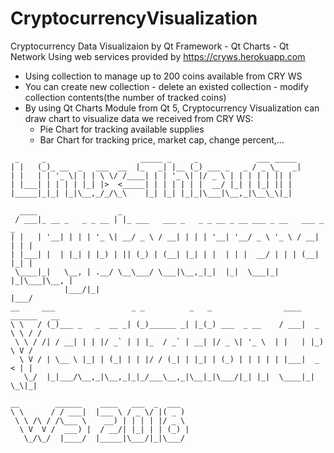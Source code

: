 # CryptocurrencyVisualization
Cryptocurrency Data Visualizaion by Qt Framework - Qt Charts - Qt Network
Using web services provided by https://cryws.herokuapp.com
 - Using collection to manage up to 200 coins available from CRY WS 
 - You can create new collection - delete an existed collection - modify collection contents(the number of tracked coins)
 - By using Qt Charts Module from Qt 5, Cryptocurrency Visualization can draw chart to visualize data we received from CRY WS:
	+ Pie Chart for tracking available supplies
	+ Bar Chart for tracking price, market cap, change percent,...
```
 _     _                     _____ _     _             ___ _____ 
| |   (_)_ __  _   ___  __  |_   _| |__ (_) ___ _   _ / _ \_   _|
| |   | | '_ \| | | \ \/ /____| | | '_ \| |/ _ \ | | | | | || |  
| |___| | | | | |_| |>  <_____| | | | | | |  __/ |_| | |_| || |  
|_____|_|_| |_|\__,_/_/\_\    |_| |_| |_|_|\___|\__,_|\__\_\|_|  
                                                                 
  ____                  _                                                  
 / ___|_ __ _   _ _ __ | |_ ___   ___ _   _ _ __ _ __ ___ _ __   ___ _   _ 
| |   | '__| | | | '_ \| __/ _ \ / __| | | | '__| '__/ _ \ '_ \ / __| | | |
| |___| |  | |_| | |_) | || (_) | (__| |_| | |  | | |  __/ | | | (__| |_| |
 \____|_|   \__, | .__/ \__\___/ \___|\__,_|_|  |_|  \___|_| |_|\___|\__, |
            |___/|_|                                                 |___/ 
__     ___                 _ _          _   _                ____ ______   __
\ \   / (_)___ _   _  __ _| (_)______ _| |_(_) ___  _ __    / ___|  _ \ \ / /
 \ \ / /| / __| | | |/ _` | | |_  / _` | __| |/ _ \| '_ \  | |   | |_) \ V / 
  \ V / | \__ \ |_| | (_| | | |/ / (_| | |_| | (_) | | | | | |___|  _ < | |  
   \_/  |_|___/\__,_|\__,_|_|_/___\__,_|\__|_|\___/|_| |_|  \____|_| \_\|_|  
                                                                             
__        ______    ____   ___  _  ___  
\ \      / / ___|  |___ \ / _ \/ |( _ ) 
 \ \ /\ / /\___ \    __) | | | | |/ _ \ 
  \ V  V /  ___) |  / __/| |_| | | (_) |
   \_/\_/  |____/  |_____|\___/|_|\___/ 
                                        
```
